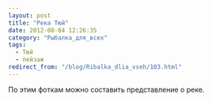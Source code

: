 ```yaml
---
layout: post
title: "Река Тюй"
date: 2012-08-04 12:26:35
category: "Рыбалка_для_всех"
tags:
  - Тюй
  - пейзаж
redirect_from: "/blog/Ribalka_dlia_vseh/103.html"
---
```

По этим фоткам можно составить представление о реке.
